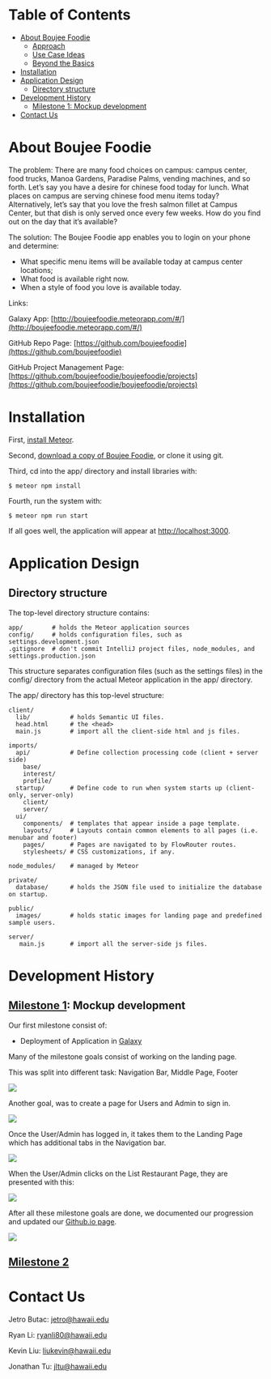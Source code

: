 # Table of Contents
* [About Boujee Foodie](#about-boujee-foodie)
  * [Approach](#approach)
  * [Use Case Ideas](#use-case-ideas)
  * [Beyond the Basics](#beyond-the-basics)
* [Installation](#installation)
* [Application Design](#application-design)
  * [Directory structure](#directory-structure)
* [Development History](#development-history)
  * [Milestone 1: Mockup development](#milestone-1-mockup-development)
* [Contact Us](#contact-us)

# About Boujee Foodie
The problem: There are many food choices on campus: campus center, food trucks, Manoa Gardens, Paradise Palms, vending machines, and so forth. Let’s say you have a desire for chinese food today for lunch. What places on campus are serving chinese food menu items today? Alternatively, let’s say that you love the fresh salmon fillet at Campus Center, but that dish is only served once every few weeks. How do you find out on the day that it’s available?

The solution: The Boujee Foodie app enables you to login on your phone and determine:
  * What specific menu items will be available today at campus center locations;
  * What food is available right now.
  * When a style of food you love is available today.

Links:

Galaxy App: [http://boujeefoodie.meteorapp.com/#/](http://boujeefoodie.meteorapp.com/#/)

GitHub Repo Page: [https://github.com/boujeefoodie](https://github.com/boujeefoodie)

GitHub Project Management Page: [https://github.com/boujeefoodie/boujeefoodie/projects](https://github.com/boujeefoodie/boujeefoodie/projects)


# Installation

First, [install Meteor](https://www.meteor.com/install).

Second, [download a copy of Boujee Foodie](https://github.com/boujeefoodie/boujeefoodie/archive/master.zip), or clone it using git.
  
Third, cd into the app/ directory and install libraries with:

```
$ meteor npm install
```

Fourth, run the system with:

```
$ meteor npm run start
```

If all goes well, the application will appear at [http://localhost:3000](http://localhost:3000).

# Application Design

## Directory structure

The top-level directory structure contains:

```
app/        # holds the Meteor application sources
config/     # holds configuration files, such as settings.development.json
.gitignore  # don't commit IntelliJ project files, node_modules, and settings.production.json
```

This structure separates configuration files (such as the settings files) in the config/ directory from the actual Meteor application in the app/ directory.

The app/ directory has this top-level structure:

```
client/
  lib/           # holds Semantic UI files.
  head.html      # the <head>
  main.js        # import all the client-side html and js files. 

imports/
  api/           # Define collection processing code (client + server side)
    base/
    interest/
    profile/
  startup/       # Define code to run when system starts up (client-only, server-only)
    client/        
    server/        
  ui/
    components/  # templates that appear inside a page template.
    layouts/     # Layouts contain common elements to all pages (i.e. menubar and footer)
    pages/       # Pages are navigated to by FlowRouter routes.
    stylesheets/ # CSS customizations, if any.

node_modules/    # managed by Meteor

private/
  database/      # holds the JSON file used to initialize the database on startup.

public/          
  images/        # holds static images for landing page and predefined sample users.
  
server/
   main.js       # import all the server-side js files.
```

# Development History

## [Milestone 1](https://github.com/boujeefoodie/boujeefoodie/projects/1): Mockup development
Our first milestone consist of:

* Deployment of Application in [Galaxy](http://boujeefoodie.meteorapp.com/#/)

Many of the milestone goals consist of working on the landing page. 

This was split into different task: Navigation Bar, Middle Page, Footer

![](images/homepage.png)

Another goal, was to create a page for Users and Admin to sign in.

![](images/SignIn.jpg)

Once the User/Admin has logged in, it takes them to the Landing Page which has additional tabs in the Navigation bar.

![](images/LandingPage.jpg)

When the User/Admin clicks on the List Restaurant Page, they are presented with this:

![](images/ListRestaurant.png)

After all these milestone goals are done, we documented our progression and updated our [Github.io page](https://boujeefoodie.github.io/).

![](images/update-home-page-1.png)

## [Milestone 2](https://github.com/boujeefoodie/boujeefoodie/projects/2)

# Contact Us

Jetro Butac: jetro@hawaii.edu

Ryan Li: ryanli80@hawaii.edu

Kevin Liu: liukevin@hawaii.edu

Jonathan Tu: jltu@hawaii.edu

